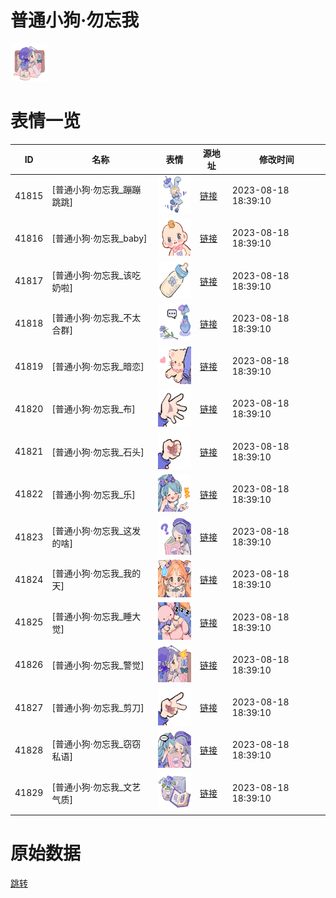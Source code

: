 # 普通小狗·勿忘我

<img src="./cover.png" height="60" alt="cover" />

# 表情一览

|ID|名称|表情|源地址|修改时间|
|----|----|----|----|----|
|41815|[普通小狗·勿忘我_蹦蹦跳跳]|<img src="./pic/041815_%5B普通小狗·勿忘我_蹦蹦跳跳%5D.png" height="60" alt="蹦蹦跳跳"/>|[链接](https://i0.hdslb.com/bfs/garb/bd2982914dde48e28d5794dd6398027f5dbcacef.png)|2023-08-18 18:39:10|
|41816|[普通小狗·勿忘我_baby]|<img src="./pic/041816_%5B普通小狗·勿忘我_baby%5D.png" height="60" alt="baby"/>|[链接](https://i0.hdslb.com/bfs/garb/72bbf420487be13f7de4aaa0e4a9398fb8e96ed2.png)|2023-08-18 18:39:10|
|41817|[普通小狗·勿忘我_该吃奶啦]|<img src="./pic/041817_%5B普通小狗·勿忘我_该吃奶啦%5D.png" height="60" alt="该吃奶啦"/>|[链接](https://i0.hdslb.com/bfs/garb/fec46d79c9e1a07dbc6039b3be47407dcf4c390e.png)|2023-08-18 18:39:10|
|41818|[普通小狗·勿忘我_不太合群]|<img src="./pic/041818_%5B普通小狗·勿忘我_不太合群%5D.png" height="60" alt="不太合群"/>|[链接](https://i0.hdslb.com/bfs/garb/4c3663fd7f293451be9192bc5f0c6d4e42bf81e6.png)|2023-08-18 18:39:10|
|41819|[普通小狗·勿忘我_暗恋]|<img src="./pic/041819_%5B普通小狗·勿忘我_暗恋%5D.png" height="60" alt="暗恋"/>|[链接](https://i0.hdslb.com/bfs/garb/183d0f2f1f1b62a7e92342fe00a90c1979187e15.png)|2023-08-18 18:39:10|
|41820|[普通小狗·勿忘我_布]|<img src="./pic/041820_%5B普通小狗·勿忘我_布%5D.png" height="60" alt="布"/>|[链接](https://i0.hdslb.com/bfs/garb/ba4665ec4c9c9e3cdc6475de13dd1d3052bd5d45.png)|2023-08-18 18:39:10|
|41821|[普通小狗·勿忘我_石头]|<img src="./pic/041821_%5B普通小狗·勿忘我_石头%5D.png" height="60" alt="石头"/>|[链接](https://i0.hdslb.com/bfs/garb/d4473ff9edc5676fbd44a15a780b6c39e7bfe725.png)|2023-08-18 18:39:10|
|41822|[普通小狗·勿忘我_乐]|<img src="./pic/041822_%5B普通小狗·勿忘我_乐%5D.png" height="60" alt="乐"/>|[链接](https://i0.hdslb.com/bfs/garb/922f25c5af3e37e254ccf2f1196c65a0daf88121.png)|2023-08-18 18:39:10|
|41823|[普通小狗·勿忘我_这发的啥]|<img src="./pic/041823_%5B普通小狗·勿忘我_这发的啥%5D.png" height="60" alt="这发的啥"/>|[链接](https://i0.hdslb.com/bfs/garb/5fa7fcfe68a5a8c360f59ee64d8c55cd92bb5e03.png)|2023-08-18 18:39:10|
|41824|[普通小狗·勿忘我_我的天]|<img src="./pic/041824_%5B普通小狗·勿忘我_我的天%5D.png" height="60" alt="我的天"/>|[链接](https://i0.hdslb.com/bfs/garb/318489bf218070093f7d95eb7f19b0a7d6a235cc.png)|2023-08-18 18:39:10|
|41825|[普通小狗·勿忘我_睡大觉]|<img src="./pic/041825_%5B普通小狗·勿忘我_睡大觉%5D.png" height="60" alt="睡大觉"/>|[链接](https://i0.hdslb.com/bfs/garb/aeab198f88e5c3f1a4ffbfdb27f0de31ef38373d.png)|2023-08-18 18:39:10|
|41826|[普通小狗·勿忘我_警觉]|<img src="./pic/041826_%5B普通小狗·勿忘我_警觉%5D.png" height="60" alt="警觉"/>|[链接](https://i0.hdslb.com/bfs/garb/aae1fbceae54f9e2f1c7d0d7ff45755f54668484.png)|2023-08-18 18:39:10|
|41827|[普通小狗·勿忘我_剪刀]|<img src="./pic/041827_%5B普通小狗·勿忘我_剪刀%5D.png" height="60" alt="剪刀"/>|[链接](https://i0.hdslb.com/bfs/garb/4c47fb46bdcc81822a3243f4d907d32a2bec76b2.png)|2023-08-18 18:39:10|
|41828|[普通小狗·勿忘我_窃窃私语]|<img src="./pic/041828_%5B普通小狗·勿忘我_窃窃私语%5D.png" height="60" alt="窃窃私语"/>|[链接](https://i0.hdslb.com/bfs/garb/3fbc4340136e8b65081c0982196121d32bb8caf5.png)|2023-08-18 18:39:10|
|41829|[普通小狗·勿忘我_文艺气质]|<img src="./pic/041829_%5B普通小狗·勿忘我_文艺气质%5D.png" height="60" alt="文艺气质"/>|[链接](https://i0.hdslb.com/bfs/garb/2e209832f924ff6a234e64ac04b644802a1308f6.png)|2023-08-18 18:39:10|

# 原始数据

[跳转](./raw.json)

